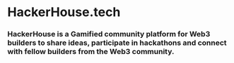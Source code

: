 # HackerHouse.tech

### HackerHouse is a Gamified community platform for Web3 builders to share ideas, participate in hackathons and connect with fellow builders from the Web3 community. 

